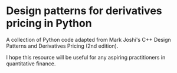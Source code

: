 # Design patterns for derivatives pricing in Python

A collection of Python code adapted from Mark Joshi's C++ Design Patterns and Derivatives Pricing (2nd edition).

I hope this resource will be useful for any aspiring practitioners in quantitative finance.
